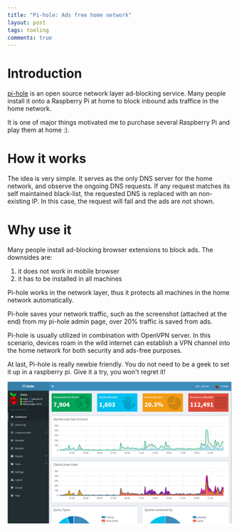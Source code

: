 ```yaml
---
title: "Pi-hole: Ads free home network"
layout: post
tags: tooling
comments: true
---
```


# Introduction

[pi-hole](https://pi-hole.net/) is an open source network layer ad-blocking service. Many people install it onto a Raspberry Pi at home to block inbound ads traffice in the home network.

It is one of major things motivated me to purchase several Raspberry Pi and play them at home :).

# How it works

The idea is very simple.
It serves as the only DNS server for the home network, and observe the ongoing DNS requests. If any request matches its self maintained black-list, the requested DNS is replaced with an non-existing IP. In this case, the request will fail and the ads are not shown.

# Why use it

Many people install ad-blocking browser extensions to block ads. The downsides are:

1. it does not work in mobile browser
2. it has to be installed in all machines

Pi-hole works in the network layer, thus it protects all machines in the home network automatically.

Pi-hole saves your network traffic, such as the screenshot (attached at the end) from my pi-hole admin page, over 20% traffic is saved from ads.

Pi-hole is usually utilized in combination with OpenVPN server. In this scenario, devices roam in the wild internet can establish a VPN channel into the home network for both security and ads-free purposes.

At last, Pi-hole is really newbie friendly. You do not need to be a geek to set it up in a raspberry pi. Give it a try, you won't regret it!

![alt text](/assets/img/pi-hole.png "Pi-hole admin page")
